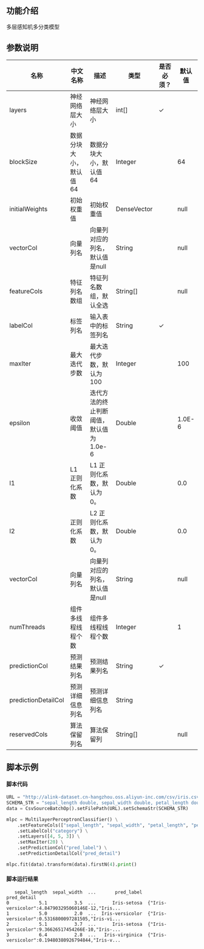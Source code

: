 ## 功能介绍
多层感知机多分类模型

## 参数说明

| 名称 | 中文名称 | 描述 | 类型 | 是否必须？ | 默认值 |
| --- | --- | --- | --- | --- | --- |
| layers | 神经网络层大小 | 神经网络层大小 | int[] | ✓ |  |
| blockSize | 数据分块大小，默认值64 | 数据分块大小，默认值64 | Integer |  | 64 |
| initialWeights | 初始权重值 | 初始权重值 | DenseVector |  | null |
| vectorCol | 向量列名 | 向量列对应的列名，默认值是null | String |  | null |
| featureCols | 特征列名数组 | 特征列名数组，默认全选 | String[] |  | null |
| labelCol | 标签列名 | 输入表中的标签列名 | String | ✓ |  |
| maxIter | 最大迭代步数 | 最大迭代步数，默认为 100 | Integer |  | 100 |
| epsilon | 收敛阈值 | 迭代方法的终止判断阈值，默认值为 1.0e-6 | Double |  | 1.0E-6 |
| l1 | L1 正则化系数 | L1 正则化系数，默认为0。 | Double |  | 0.0 |
| l2 | 正则化系数 | L2 正则化系数，默认为0。 | Double |  | 0.0 |
| vectorCol | 向量列名 | 向量列对应的列名，默认值是null | String |  | null |
| numThreads | 组件多线程线程个数 | 组件多线程线程个数 | Integer |  | 1 |
| predictionCol | 预测结果列名 | 预测结果列名 | String | ✓ |  |
| predictionDetailCol | 预测详细信息列名 | 预测详细信息列名 | String |  |  |
| reservedCols | 算法保留列名 | 算法保留列 | String[] |  | null |



## 脚本示例
#### 脚本代码
```python
URL = "http://alink-dataset.cn-hangzhou.oss.aliyun-inc.com/csv/iris.csv"
SCHEMA_STR = "sepal_length double, sepal_width double, petal_length double, petal_width double, category string";
data = CsvSourceBatchOp().setFilePath(URL).setSchemaStr(SCHEMA_STR)

mlpc = MultilayerPerceptronClassifier() \
    .setFeatureCols(["sepal_length", "sepal_width", "petal_length", "petal_width"]) \
    .setLabelCol("category") \
    .setLayers([4, 5, 3]) \
    .setMaxIter(20) \
    .setPredictionCol("pred_label") \
    .setPredictionDetailCol("pred_detail")

mlpc.fit(data).transform(data).firstN(4).print()
```

#### 脚本运行结果
```
   sepal_length  sepal_width  ...       pred_label                                        pred_detail
0           5.1          3.5  ...      Iris-setosa  {"Iris-versicolor":4.847903295060146E-12,"Iris...
1           5.0          2.0  ...  Iris-versicolor  {"Iris-versicolor":0.5316800097281505,"Iris-vi...
2           5.1          3.7  ...      Iris-setosa  {"Iris-versicolor":9.36626517454266E-10,"Iris-...
3           6.4          2.8  ...   Iris-virginica  {"Iris-versicolor":0.19480380926794844,"Iris-v...
```
